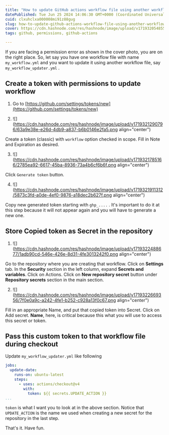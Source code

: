 ```yaml
---
title: "How to update GitHub actions workflow file using another workflow?"
datePublished: Tue Jun 25 2024 14:06:30 GMT+0000 (Coordinated Universal Time)
cuid: clxuhclxa000008mi91z88gug
slug: how-to-update-github-actions-workflow-file-using-another-workflow
cover: https://cdn.hashnode.com/res/hashnode/image/upload/v1719320548554/b1a89b06-3600-4b57-8965-68684e1b0964.png
tags: github, permissions, github-actions

---
```


If you are facing a permission error as shown in the cover photo, you are on the right place. So, let say you have one workflow file with name `my_workflow.yml` and you want to update it using another workflow file, say `my_workflow_updater.yml` .

## Create a token with permissions to update workflow

1. Go to [https://github.com/settings/tokens/new](https://github.com/settings/tokens/new)
    
2. ![](https://cdn.hashnode.com/res/hashnode/image/upload/v1719321290796/63a9e38e-e26d-4db9-a837-b6b0146e2fa5.png align="center")
    

Create a token (classic) with `workflow` option checked in scope. Fill in Note and Expiration as desired.

3. ![](https://cdn.hashnode.com/res/hashnode/image/upload/v1719321785166/2785ea92-6617-45ba-8936-73a4b6cf6b6f.png align="center")
    

Click `Generate token` button.

4. ![](https://cdn.hashnode.com/res/hashnode/image/upload/v1719321911312/5873c3fd-a0de-4ef0-9876-a18dec2b627f.png align="center")
    

Copy new generated token starting with `ghp_....` . It's important to do it at this step because it will not appear again and you will have to generate a new one.

## Store Copied token as Secret in the repository

1. ![](https://cdn.hashnode.com/res/hashnode/image/upload/v1719322488677/1adb90cd-546e-426e-8d31-4fe3013242f0.png align="center")
    

Go to the repository where you are creating that workflow. Click on **Settings** tab. In the **Security** section in the left column, expand **Secrets and variables**. Click on Actions. Click on **New repository secret** button under **Repository secrets** section in the main section.

2. ![](https://cdn.hashnode.com/res/hashnode/image/upload/v1719322669356/7f0e0a9c-a242-4fe1-b252-c928a13f0c67.png align="center")
    

Fill in an appropriate Name, and put that copied token into Secret. Click on Add secret. **Name**, here, is critical because this what you will use to access this secret or token.

## Pass this custom token to that workflow file during checkout

Update `my_workflow_updater.yml` like following

```yaml
jobs:
  update-date:
    runs-on: ubuntu-latest
    steps:
      - uses: actions/checkout@v4
        with: 
          token: ${{ secrets.UPDATE_ACTION }}
...
```

`token` is what I want you to look at in the above section. Notice that `UPDATE_ACTION` is the name we used when creating a new secret for the repository in the last step.

That's it. Have fun.